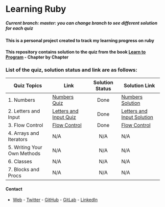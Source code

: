 # Learning Ruby


##### *Current branch: master: you can change branch to see different solution for each quiz* 


#### This is a personal project created to track my learning progress on ruby

#### This repository contains solution to the quiz from the book [Learn to Program](https://pine.fm/LearnToProgram/) - Chapter by Chapter


### List of the quiz, solution status and link are as follows:
| Quiz Topics | Link | Solution Status | Solution Link|
|------------ | ------------- | :-------------: | -------------|
|1. Numbers |[Numbers Quiz](https://pine.fm/LearnToProgram/chap_01.html)|Done|[Numbers Solution](/quiz-1-ruby.rb)| 
|2. Letters and Input |[Letters and Input Quiz](https://pine.fm/LearnToProgram/chap_04.html)|Done|[Letters and Input Solution](/quiz-2-ruby.rb)|     
|3. Flow Control |[Flow Control](https://pine.fm/LearnToProgram/chap_06.html)|Done|[Flow Control](/quiz-3-ruby.rb)|
|4. Arrays and Iterators |N/A|N/A|N/A|
|5. Writing Your Own Methods |N/A|N/A|N/A|   
|6. Classes |N/A|N/A|N/A |
|7. Blocks and Procs  |N/A|N/A|N/A|

#### Contact
* [Web](https://bolabuari.com/) - [Twitter](https://twitter.com/bolah2009) - [GitHub](https://github.com/bolah2009/) - [GitLab](https://gitlab.com/bolah2009/) - [LinkedIn](https://www.linkedin.com/in/bolah2009/)
